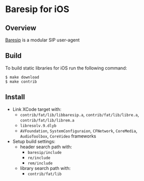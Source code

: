 # Baresip for iOS


## Overview

[Baresip](https://github.com/baresip) is a modular SIP user-agent


## Build 

To build static libraries for iOS run the following command:
```shell
$ make download
$ make contrib
```

## Install
- Link XCode target with:
    - `contrib/fat/lib/libbaresip.a`, `contrib/fat/lib/libre.a`, `contrib/fat/lib/librem.a`  
    - `libresolv.9.dlyb`
    - `AVFoundation`, `SystemConfiguraion`, `CFNetwork`, `CoreMedia`, `AudioToolbox`, `CoreVideo` frameworks
- Setup build settings:
    - header search path with:
        - `baresip/include`
        - `re/include`
        - `rem/include`
    - library search path with:
        - `contrib/fat/lib`
